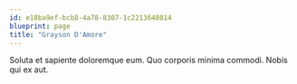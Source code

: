 ```yaml
---
id: e18ba9ef-bcb8-4a78-8307-1c2213648014
blueprint: page
title: "Grayson D'Amore"
---
```

Soluta et sapiente doloremque eum. Quo corporis minima commodi. Nobis qui ex aut.